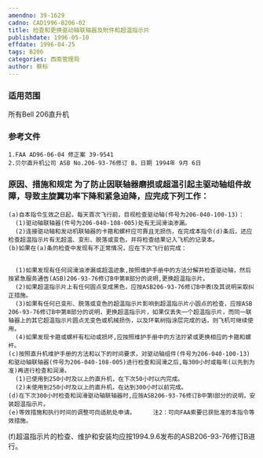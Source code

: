 ```yaml
---
amendno: 39-1629
cadno: CAD1996-B206-02
title: 检查和更换驱动轴联轴器及附件和超温指示片
publishdate: 1996-05-10
effdate: 1996-04-25
tags: B206
categories: 西南管理局
author: 蔡标
---
```


### 适用范围 
所有Bell 206直升机

<!--more-->
### 参考文件
    1.FAA AD96-06-04 修正案 39-9541 
    2.贝尔直升机公司 ASB No.206-93-76修订 B，日期 1994年 9月 6日

### 原因、措施和规定 为了防止因联轴器磨损或超温引起主驱动轴组件故障，导致主旋翼功率下降和紧急迫降，应完成下列工作： 
    (a)自本指令生效之日起，每天首次飞行前，目视检查驱动轴(件号为206-040-100-13)： 
      (1)驱动轴联轴器(件号为206-040-108-005)处有无润滑油渗漏。 
      (2)连接驱动轴和发动机联轴器的卡箍和螺杆应可靠且无损伤，在完成本指令(d)条后，还应检查超温指示片有无超温、变形、脱落或变色，并将检查结果记入飞机的记录本。 
    (b)如果在(a)条的检查中发现有不正常情况，应在下次飞行前完成： 

  
      (1)如果发现有任何润滑油渗漏或超温迹象,按照维护手册中的方法分解并检查驱动轴，然后按紧急服务通告(ASB)206-93-76修订B中第Ⅲ部分的说明,更换超温指示片。 
      (2)如果超温指示片上有任何圆点变成黑色，应按ASB206-93-76修订B中表Ⅰ及其说明采取纠正措施。 
      (3)如果有任何已变形、脱落或变色的超温指示片影响到超温指示片小圆点的检查，应按ASB 206-93-76修订B中第Ⅲ部分的说明，更换超温指示片，如果仅丢失一个超温指示片，而同一联轴器上的其它超温指示片圆点无变色或机械损伤，以及环氧树指涂层完成的话，则飞机可继续使用。 
      (4)如果发现卡箍或螺杆有松动或损坏,应按照维护手册中的方法拧紧或更换相应的卡箍和螺杆。 
    (c)按照直升机维护手册的方法和以下的时间要求，对驱动轴组件(件号为206-040-100-13)和驱动轴联轴器(件号为206-040-108-005)进行检查和润滑之后,每300小时或每年(以先到为准)再进行检查和润滑。 
      (1)已使用到250小时及以上的直升机，在下次50小时以内完成。
      (2)未使用到250小时及以上的直升机，在达到300小时以前完成。 
    (d)在下次300小时检查和润滑驱动轴联轴器时,应按ASB206-93-76修订B中第Ⅰ部分的说明，安装超温指示片。
    (e)等效措施和执行时间的调整可向适航处申请。     注2：可向FAA索要已获批准的本指令等效措施。 
(f)超温指示片的检查、维护和安装均应按1994.9.6发布的ASB206-93-76修订B进行。

